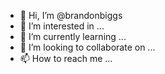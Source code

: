 - 👋 Hi, I’m @brandonbiggs
- 👀 I’m interested in ...
- 🌱 I’m currently learning ...
- 💞️ I’m looking to collaborate on ...
- 📫 How to reach me ...

<!---
brandonbiggs/brandonbiggs is a ✨ special ✨ repository because its `README.md` (this file) appears on your GitHub profile.
You can click the Preview link to take a look at your changes.
--->

